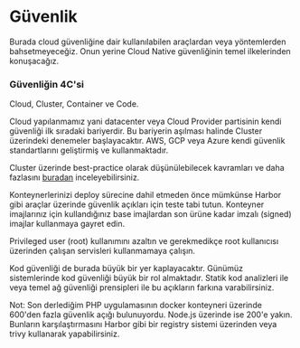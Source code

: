 # Güvenlik

Burada cloud güvenliğine dair kullanılabilen araçlardan veya yöntemlerden bahsetmeyeceğiz. Onun yerine Cloud Native güvenliğinin temel ilkelerinden konuşacağız.

### Güvenliğin 4C'si

Cloud, Cluster, Container ve Code.

Cloud yapılanmamız yani datacenter veya Cloud Provider partisinin kendi güvenliği ilk sıradaki bariyerdir.
Bu bariyerin aşılması halinde Cluster üzerindeki denemeler başlayacaktır. 
AWS, GCP veya Azure kendi güvenlik standartlarını geliştirmiş ve kullanmaktadır.

Cluster üzerinde best-practice olarak düşünülebilecek kavramları ve daha fazlasını [buradan](https://kubernetes.io/docs/concepts/security/overview/) inceleyebilirsiniz.

Konteynerlerinizi deploy sürecine dahil etmeden önce mümkünse Harbor gibi araçlar üzerinde güvenlik açıkları için teste tabi tutun.
Konteyner imajlarınız için kullandığınız base imajlardan son ürüne kadar imzalı (signed) imajlar kullanmaya gayret edin.

Privileged user (root) kullanımını azaltın ve gerekmedikçe root kullanıcısı üzerinden çalışan servisleri kullanmamaya çalışın.

Kod güvenliği de burada büyük bir yer kaplayacaktır. Günümüz sistemlerinde kod güvenliği büyük bir rol almaktadır. Statik kod analizleri ile veya temel ağ güvenliği prensipleri ile bu açıkların farkına varabilirsiniz.

Not: Son derlediğim PHP uygulamasının docker konteyneri üzerinde 600'den fazla güvenlik açığı bulunuyordu.
Node.js üzerinde ise 200'e yakın. Bunların karşılaştırmasını Harbor gibi bir registry sistemi üzerinden veya trivy kullanarak yapabilirsiniz.